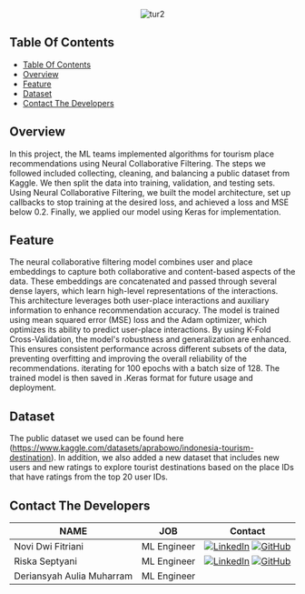 <p align="center">
    <img src="https://github.com/TourID/Machine-Learning/assets/159881870/e6be832b-8bc3-4259-9508-7ea4ba7503b6" alt="tur2">
</p>

## Table Of Contents
- [Table Of Contents](#Table-Of-Contents)
- [Overview](#overview)
- [Feature](#feature)
- [Dataset](#dataset)
- [Contact The Developers](#contact-the-developers)

## Overview
In this project, the ML teams implemented algorithms for tourism place recommendations using Neural Collaborative Filtering. The steps we followed included collecting, cleaning, and balancing a public dataset from Kaggle. We then split the data into training, validation, and testing sets. Using Neural Collaborative Filtering, we built the model architecture, set up callbacks to stop training at the desired loss, and achieved a loss and MSE below 0.2. Finally, we applied our model using Keras for implementation.

## Feature
The neural collaborative filtering model combines user and place embeddings to capture both collaborative and content-based aspects of the data. These embeddings are concatenated and passed through several dense layers, which learn high-level representations of the interactions. This architecture leverages both user-place interactions and auxiliary information to enhance recommendation accuracy.
The model is trained using mean squared error (MSE) loss and the Adam optimizer, which optimizes its ability to predict user-place interactions. By using K-Fold Cross-Validation, the model's robustness and generalization are enhanced. This ensures consistent performance across different subsets of the data, preventing overfitting and improving the overall reliability of the recommendations.  iterating for 100 epochs with a batch size of 128. The trained model is then saved in .Keras format for future usage and deployment.

## Dataset
The public dataset we used can be found here (https://www.kaggle.com/datasets/aprabowo/indonesia-tourism-destination). In addition, we also added a new dataset that includes new users and new ratings to explore tourist destinations based on the place IDs that have ratings from the top 20 user IDs.

## Contact The Developers

| NAME | JOB | Contact
| ------ | ------ | ----- |
| Novi Dwi Fitriani  | ML Engineer | [![LinkedIn](https://img.shields.io/badge/LinkedIn-blue?style=flat-square&logo=linkedin)](https://www.linkedin.com/in/novidf/) [![GitHub](https://img.shields.io/badge/GitHub-black?style=flat-square&logo=github)](https://github.com/noviidwi) |
| Riska Septyani| ML Engineer |  [![LinkedIn](https://img.shields.io/badge/LinkedIn-blue?style=flat-square&logo=linkedin)](https://www.linkedin.com/in/marcella) [![GitHub](https://img.shields.io/badge/GitHub-black?style=flat-square&logo=github)](https://github.com/marcella) |
| Deriansyah Aulia Muharram | ML Engineer |  | Deriansyah Aulia Muharram | ML Engineer | [![LinkedIn](https://img.shields.io/badge/LinkedIn-blue?style=flat-square&logo=linkedin)](https://www.linkedin.com/in/deriansyah-aulia-muharram) [![GitHub](https://img.shields.io/badge/GitHub-black?style=flat-square&logo=github)](https://github.com/smerull) |


